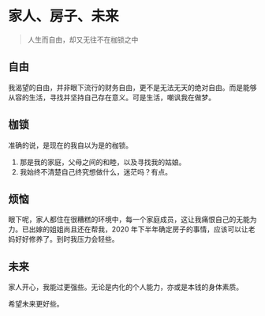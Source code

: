 # 家人、房子、未来

> 人生而自由，却又无往不在枷锁之中

## 自由

我渴望的自由，并非眼下流行的财务自由，更不是无法无天的绝对自由。而是能够从容的生活，寻找并坚持自己存在意义。可是生活，嘲讽我在做梦。

## 枷锁

准确的说，是现在的我自以为是的枷锁。

1. 那是我的家庭，父母之间的和睦，以及寻找我的姑娘。
2. 我始终不清楚自己终究想做什么，迷茫吗？有点。

## 烦恼

眼下呢，家人都住在很糟糕的环境中，每一个家庭成员，这让我痛恨自己的无能为力。已出嫁的姐姐尚且还在帮我，2020 年下半年确定房子的事情，应该可以让老妈好好修养了。到时我压力会轻些。

## 未来

家人开心，我能过更强些。无论是内化的个人能力，亦或是本钱的身体素质。

希望未来更好些。
